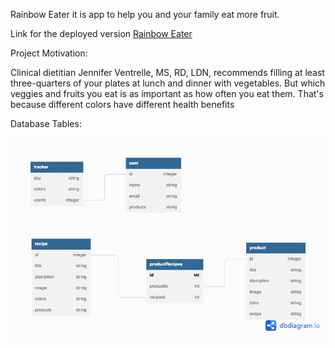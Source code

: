 Rainbow Eater it is app to help you and your family eat more fruit.

Link for the deployed version [Rainbow Eater](https://ref1.netlify.app/)

Project Motivation:

Clinical dietitian Jennifer Ventrelle, MS, RD, LDN, recommends filling at least three-quarters of your plates at lunch
and dinner with vegetables. But which veggies and fruits you eat is as important as how often you eat them. That's
because different colors have different health benefits

Database Tables:

![](src/image/Untitled.png)

